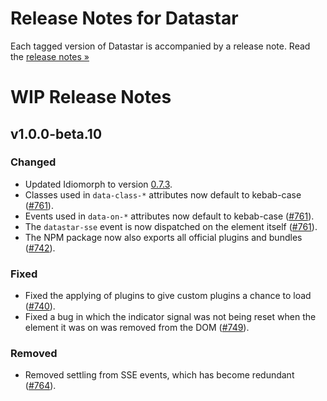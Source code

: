# Release Notes for Datastar

Each tagged version of Datastar is accompanied by a release note. Read the [release notes »](https://github.com/starfederation/datastar/releases)

# WIP Release Notes

## v1.0.0-beta.10

### Changed

- Updated Idiomorph to version [0.7.3](https://github.com/bigskysoftware/idiomorph/releases/tag/v0.7.3).
- Classes used in `data-class-*` attributes now default to kebab-case ([#761](https://github.com/starfederation/datastar/issues/761)).
- Events used in `data-on-*` attributes now default to kebab-case ([#761](https://github.com/starfederation/datastar/issues/761)).
- The `datastar-sse` event is now dispatched on the element itself ([#761](https://github.com/starfederation/datastar/issues/761)).
- The NPM package now also exports all official plugins and bundles ([#742](https://github.com/starfederation/datastar/issues/742)).

### Fixed

- Fixed the applying of plugins to give custom plugins a chance to load ([#740](https://github.com/starfederation/datastar/issues/740)).
- Fixed a bug in which the indicator signal was not being reset when the element it was on was removed from the DOM ([#749](https://github.com/starfederation/datastar/issues/749)).

### Removed

- Removed settling from SSE events, which has become redundant ([#764](https://github.com/starfederation/datastar/issues/764)).
